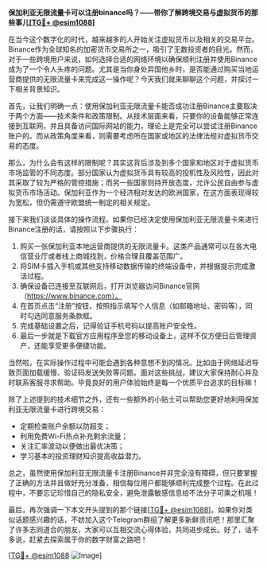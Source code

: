 **保加利亚无限流量卡可以注册binance吗？——带你了解跨境交易与虚拟货币的那些事儿[[TG💪+ @esim1088](https://t.me/s/esim1088)]**

在当今这个数字化的时代，越来越多的人开始关注虚拟货币以及相关的交易平台。Binance作为全球知名的加密货币交易所之一，吸引了无数投资者的目光。然而，对于一些跨境用户来说，如何选择合适的网络环境以确保顺利注册并使用Binance成为了一个令人头疼的问题。尤其是当你身处异国他乡时，是否能通过购买当地运营商提供的无限流量卡来完成这一操作呢？今天我们就来聊聊这个问题，并探讨一下相关背景知识。

首先，让我们明确一点：使用保加利亚无限流量卡能否成功注册Binance主要取决于两个方面——技术条件和政策限制。从技术层面来看，只要你的设备能够正常连接到互联网，并且具备访问国际网站的能力，理论上是完全可以尝试注册Binance账户的。而从政策角度来看，则需要考虑所在国家或地区的法律法规对虚拟货币交易的态度。

那么，为什么会有这样的限制呢？其实这背后涉及到多个国家和地区对于虚拟货币市场监管的不同态度。部分国家认为虚拟货币具有较高的投机性及风险性，因此对其采取了较为严格的管控措施；而另一些国家则持开放态度，允许公民自由参与虚拟货币市场活动。保加利亚作为一个经济相对发达的欧洲国家，在这方面表现得较为宽松，但仍需遵守欧盟统一制定的相关规定。

接下来我们谈谈具体的操作流程。如果你已经决定使用保加利亚无限流量卡来进行Binance注册的话，请按照以下步骤执行：

1. 购买一张保加利亚本地运营商提供的无限流量卡。这类产品通常可以在各大电信营业厅或者线上商城找到，价格合理且覆盖范围广。
2. 将SIM卡插入手机或其他支持移动数据传输的终端设备中，并根据提示完成激活过程。
3. 确保设备已连接至互联网后，打开浏览器访问Binance官网（https://www.binance.com）。
4. 在首页点击“注册”按钮，按照指示填写个人信息（如邮箱地址、密码等），同时勾选同意服务条款框。
5. 完成基础设置之后，记得验证手机号码以提高账户安全性。
6. 最后一步就是下载官方应用程序至您的移动设备上，这样不仅方便日后管理资产，还能享受更多便捷功能。

当然啦，在实际操作过程中可能会遇到各种意想不到的情况。比如由于网络延迟导致页面加载缓慢、验证码发送失败等问题。面对这些挑战，建议大家保持耐心并及时联系客服寻求帮助。毕竟良好的用户体验始终是每一个优质平台追求的目标嘛！

除了上述提到的技术细节之外，还有一些额外的小贴士可以帮助您更好地利用保加利亚无限流量卡进行跨境交易：

- 定期检查账户余额以防超支；
- 利用免费Wi-Fi热点补充剩余流量；
- 关注汇率波动以便做出最优决策；
- 学习基本的投资理财知识提高收益潜力。

总之，虽然使用保加利亚无限流量卡注册Binance并非完全没有障碍，但只要掌握了正确的方法并且做好充分准备，相信每位用户都能够顺利完成整个过程。在此过程中，不要忘记珍惜自己的隐私安全，避免泄露敏感信息给不法分子可乘之机哦！

最后，再次强调一下本文开头提到的那个链接[[TG💪+ @esim1088](https://t.me/s/esim1088)]。如果你对类似话题感兴趣的话，不妨加入这个Telegram群组了解更多新鲜资讯吧！那里汇聚了许多志同道合的朋友，大家可以互相交流心得体验，共同进步成长。好了，话不多说，赶紧去探索属于你的数字财富之路吧！

[[TG💪+ @esim1088](https://t.me/s/esim1088) ![Image](https://i.postimg.cc/4NQfJmqS/Snipaste-2025-05-13-00-14-12.png)]